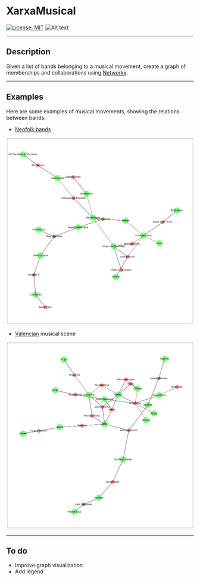 # XarxaMusical

[![License: MIT](https://img.shields.io/badge/License-MIT-yellow.svg)](https://opensource.org/licenses/MIT)
![Alt text](https://img.shields.io/pypi/pyversions/python-binance.svg)

---

## Description

Given a list of bands belonging to a musical movement, create a graph of memberships and collaborations using [Networkx](https://networkx.org/).

---

## Examples

Here are some examples of musical movements, showing the relations between bands.

- [Neofolk bands](https://en.wikipedia.org/wiki/Neofolk)

![Neofolk bands](examples/neofolk_graph.png "Neofolk")

- [Valencian](https://en.wikipedia.org/wiki/Valencian_Community) musical scene

![Valencian musical scene](examples/valencian_graph.png "Valencian")

---

## To do

- Improve graph visualization
- Add legend

